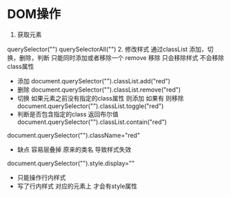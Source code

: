 # DOM操作
1. 获取元素
<!-- 通过索引值获取元素 不直观  -->
querySelector("")
querySelectorAll("")
2. 修改样式 通过classList 添加，切换，删除，判断
只能同时添加或者移除一个
remove 移除 只会移除样式 不会移除class属性
- 添加
document.querySelector("").classList.add("red")
- 删除
document.querySelector("").classList.remove("red")
- 切换 如果元素之前没有指定的class属性 则添加 如果有 则移除
document.querySelector("").classList.toggle("red")
- 判断是否包含指定的class 返回布尔值
document.querySelector("").classList.contain("red")

<!-- 对比之前对className的操作 -->
document.querySelector("").className="red"
 - 缺点 容易层叠掉 原来的类名 导致样式失效
 <!-- 操作行内样式  -->
 document.querySelector("").style.display=""
 - 只能操作行内样式
 - 写了行内样式   对应的元素上 才会有style属性 
 